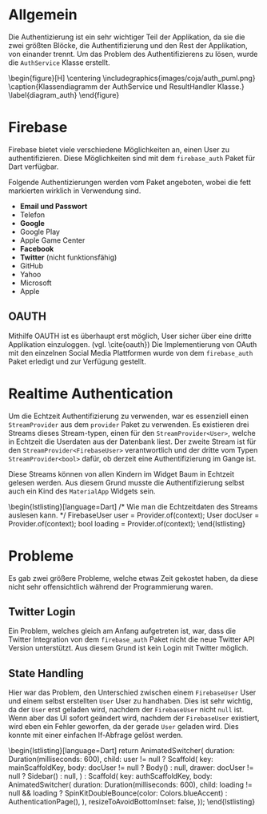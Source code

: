 # Allgemein
Die Authentizierung ist ein sehr wichtiger Teil der Applikation, da sie die zwei größten Blöcke, die Authentifizierung und den Rest der Applikation, von einander trennt. Um das Problem des Authentifizierens zu lösen, wurde die `AuthService` Klasse erstellt.

\begin{figure}[H]
\centering
\includegraphics{images/coja/auth_puml.png}
\caption{Klassendiagramm der AuthService und ResultHandler Klasse.}
\label{diagram_auth}
\end{figure}

# Firebase
Firebase bietet viele verschiedene Möglichkeiten an, einen User zu authentifizieren. Diese Möglichkeiten sind mit dem ```firebase_auth``` Paket für Dart verfügbar.
 
Folgende Authentizierungen werden vom Paket angeboten, wobei die fett markierten wirklich in Verwendung sind.

* **Email und Passwort**
* Telefon
* **Google**
* Google Play
* Apple Game Center
* **Facebook**
* **Twitter** (nicht funktionsfähig)
* GitHub
* Yahoo
* Microsoft
* Apple

## OAUTH
Mithilfe OAUTH ist es überhaupt erst möglich, User sicher über eine dritte Applikation einzuloggen. (vgl. \cite{oauth}) Die Implementierung von OAuth mit den einzelnen Social Media Plattformen wurde von dem `firebase_auth` Paket erledigt und zur Verfügung gestellt.

# Realtime Authentication
Um die Echtzeit Authentifizierung zu verwenden, war es essenziell einen `StreamProvider` aus dem `provider` Paket zu verwenden. Es existieren drei Streams dieses Stream-typen, einen für den `StreamProvider<User>`, welche in Echtzeit die Userdaten aus der Datenbank liest. Der zweite Stream ist für den `StreamProvider<FirebaseUser>` verantwortlich und der dritte vom Typen `StreamProvider<bool>` dafür, ob derzeit eine Authentifizierung im Gange ist.

Diese Streams können von allen Kindern im Widget Baum in Echtzeit gelesen werden. Aus diesem Grund musste die Authentifizierung selbst auch ein Kind des `MaterialApp` Widgets sein.

\begin{lstlisting}[language=Dart]
/* Wie man die Echtzeitdaten des Streams auslesen kann. */
FirebaseUser user = Provider.of<FirebaseUser>(context);
User docUser = Provider.of<User>(context);
bool loading = Provider.of<bool>(context);
\end{lstlisting}
    
# Probleme
Es gab zwei größere Probleme, welche etwas Zeit gekostet haben, da diese nicht sehr offensichtlich während der Programmierung waren.

## Twitter Login
Ein Problem, welches gleich am Anfang aufgetreten ist, war, dass die Twitter Integration von dem `firebase_auth` Paket nicht die neue Twitter API Version unterstützt. Aus diesem Grund ist kein Login mit Twitter möglich.

## State Handling
Hier war das Problem, den Unterschied zwischen einem `FirebaseUser` User und einem selbst erstellten `User` User zu handhaben. Dies ist sehr wichtig, da der `User` erst geladen wird, nachdem der `FirebaseUser` nicht `null` ist. Wenn aber das UI sofort geändert wird, nachdem der `FirebaseUser` existiert, wird eben ein Fehler geworfen, da der gerade `User` geladen wird. Dies konnte mit einer einfachen If-Abfrage gelöst werden.

\begin{lstlisting}[language=Dart]
return AnimatedSwitcher(
    duration: Duration(milliseconds: 600),
    child: user != null
        ? Scaffold(
            key: mainScaffoldKey,
            body: docUser != null ? Body() : null,
            drawer: docUser != null ? Sidebar() : null,
          )
        : Scaffold(
            key: authScaffoldKey,
            body: AnimatedSwitcher(
              duration: Duration(milliseconds: 600),
              child: loading != null && loading ? SpinKitDoubleBounce(color: Colors.blueAccent) : AuthenticationPage(),
            ),
            resizeToAvoidBottomInset: false,
    ));
\end{lstlisting}
